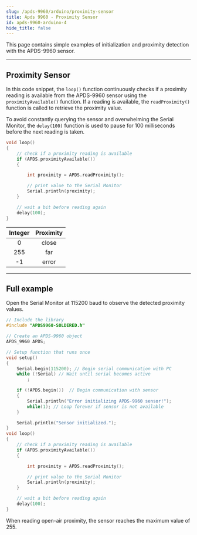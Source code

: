 ```yaml
---
slug: /apds-9960/arduino/proximity-sensor
title: Apds 9960 - Proximity Sensor
id: apds-9960-arduino-4
hide_title: false
---
```


This page contains simple examples of initialization and proximity detection with the APDS-9960 sensor.

---

## Proximity Sensor

In this code snippet, the `loop()` function continuously checks if a proximity reading is available from the APDS-9960 sensor using the `proximityAvailable()` function. If a reading is available, the `readProximity()` function is called to retrieve the proximity value.

To avoid constantly querying the sensor and overwhelming the Serial Monitor, the `delay(100)` function is used to pause for 100 milliseconds before the next reading is taken.

```cpp
void loop()
{
    // check if a proximity reading is available
    if (APDS.proximityAvailable())
    {

        int proximity = APDS.readProximity();

        // print value to the Serial Monitor
        Serial.println(proximity);
    }

    // wait a bit before reading again
    delay(100);
}
```

<FunctionDocumentation
  functionName="APDS.proximityAvailable()"
  description="Enables the proximity sensor and verifies the sensor's status."
  returnDescription="An integer: 1 if proximity data is available, 0 otherwise."
  parameters={[]}
/>

<FunctionDocumentation
  functionName="APDS.readProximity()"
  description="Reads the proximity data from the APDS9960 sensor and returns the proximity value after processing."
  returnDescription="An integer representing the processed proximity value. If an error occurs while retrieving the data, it returns -1. The proximity value is calculated as 255 - r, where r is the raw proximity data retrieved from the sensor."
  parameters={[]}
/>

| Integer | Proximity |
| :-----: | :-------: |
|    0    |   close   |
|   255   |    far    |
|   -1    |   error   |

---

## Full example

Open the Serial Monitor at 115200 baud to observe the detected proximity values.

```cpp
// Include the library
#include "APDS9960-SOLDERED.h"

// Create an APDS-9960 object
APDS_9960 APDS;

// Setup function that runs once
void setup()
{
    Serial.begin(115200); // Begin serial communication with PC
    while (!Serial) // Wait until serial becomes active
        ;

    if (!APDS.begin())  // Begin communication with sensor
    {
        Serial.println("Error initializing APDS-9960 sensor!");
        while(1); // Loop forever if sensor is not available
    }

    Serial.println("Sensor initialized.");
}
void loop()
{
    // check if a proximity reading is available
    if (APDS.proximityAvailable())
    {

        int proximity = APDS.readProximity();

        // print value to the Serial Monitor
        Serial.println(proximity);
    }

    // wait a bit before reading again
    delay(100);
}
```

<InfoBox>When reading open-air proximity, the sensor reaches the maximum value of 255.</InfoBox>

<CenteredImage src="/img/apds-9960/open_air_prox.png" alt="Serial Monitor" width="700px"/>
<CenteredImage src="/img/apds-9960/open_air_proximity.png" alt="Serial Monitor" caption="Proximity Sensor Serial Monitor output" width="700px"/>

<CenteredImage src="/img/apds-9960/hand_prox.png" alt="Serial Monitor" width="700px"/>
<CenteredImage src="/img/apds-9960/hand_proximity.png" alt="Serial Monitor" caption="Proximity Sensor Serial Monitor output" width="700px"/>

<QuickLink 
  title="ProximitySensor.ino" 
  description="Example file for using the APDS-9960 sensor with easyC/Qwiic/I2C"
  url="https://github.com/SolderedElectronics/Soldered-APDS9960-Light-Gesture-Color-Sensor-Arduino-Library/blob/main/examples/ProximitySensor/ProximitySensor.ino" 
/>